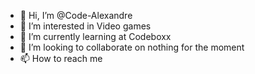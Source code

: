 - 👋 Hi, I’m @Code-Alexandre
- 👀 I’m interested in Video games
- 🌱 I’m currently learning at Codeboxx
- 💞️ I’m looking to collaborate on nothing for the moment
- 📫 How to reach me 

<!---
Code-Alexandre/Code-Alexandre is a ✨ special ✨ repository because its `README.md` (this file) appears on your GitHub profile.
You can click the Preview link to take a look at your changes.
--->
